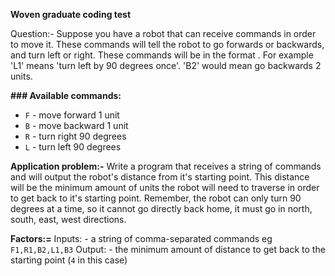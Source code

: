 **Woven graduate coding test**

Question:-
Suppose you have a robot that can receive commands in order to move it.  These commands will tell the robot to go forwards or backwards, and turn left or right.  These commands will be  in the format <command><number>.  For example 'L1' means 'turn left by 90 degrees once'.  'B2' would mean go backwards 2 units.

**### Available commands:**
* `F` - move forward 1 unit
* `B` - move backward 1 unit
* `R` - turn right 90 degrees
* `L` - turn left 90 degrees

**Application problem:-**
Write a program that receives a string of commands and will output the robot's distance from it's starting point.  This distance will be the minimum amount of units the robot will need to traverse in order to get back to it's starting point.  Remember, the robot can only turn 90 degrees at a time, so it cannot go directly back home, it must go in north, south, east, west directions.

**Factors:=**
Inputs: - a string of comma-separated commands eg `F1,R1,B2,L1,B3`
Output: - the minimum amount of distance to get back to the starting point (`4` in this case)

